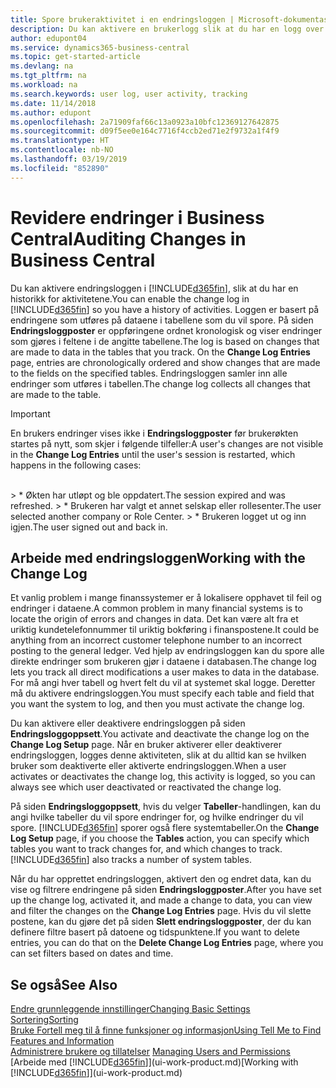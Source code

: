 ```yaml
---
title: Spore brukeraktivitet i en endringsloggen | Microsoft-dokumentasjon
description: Du kan aktivere en brukerlogg slik at du har en logg over eventuelle endringer i data i sporede tabeller.
author: edupont04
ms.service: dynamics365-business-central
ms.topic: get-started-article
ms.devlang: na
ms.tgt_pltfrm: na
ms.workload: na
ms.search.keywords: user log, user activity, tracking
ms.date: 11/14/2018
ms.author: edupont
ms.openlocfilehash: 2a71909faf66c13a0923a10bfc12369127642875
ms.sourcegitcommit: d09f5ee0e164c7716f4ccb2ed71e2f9732a1f4f9
ms.translationtype: HT
ms.contentlocale: nb-NO
ms.lasthandoff: 03/19/2019
ms.locfileid: "852890"
---
```

# <a name="auditing-changes-in-business-central"></a><span data-ttu-id="94463-103">Revidere endringer i Business Central</span><span class="sxs-lookup"><span data-stu-id="94463-103">Auditing Changes in Business Central</span></span>

<span data-ttu-id="94463-104">Du kan aktivere endringsloggen i [!INCLUDE[d365fin](includes/d365fin_md.md)], slik at du har en historikk for aktivitetene.</span><span class="sxs-lookup"><span data-stu-id="94463-104">You can enable the change log in [!INCLUDE[d365fin](includes/d365fin_md.md)] so you have a history of activities.</span></span> <span data-ttu-id="94463-105">Loggen er basert på endringene som utføres på dataene i tabellene som du vil spore. På siden **Endringsloggposter** er oppføringene ordnet kronologisk og viser endringer som gjøres i feltene i de angitte tabellene.</span><span class="sxs-lookup"><span data-stu-id="94463-105">The log is based on changes that are made to data in the tables that you track. On the **Change Log Entries** page, entries are chronologically ordered and show changes that are made to the fields on the specified tables.</span></span> <span data-ttu-id="94463-106">Endringsloggen samler inn alle endringer som utføres i tabellen.</span><span class="sxs-lookup"><span data-stu-id="94463-106">The change log collects all changes that are made to the table.</span></span>

> [!Important]
> <span data-ttu-id="94463-107">En brukers endringer vises ikke i **Endringsloggposter** før brukerøkten startes på nytt, som skjer i følgende tilfeller:</span><span class="sxs-lookup"><span data-stu-id="94463-107">A user's changes are not visible in the **Change Log Entries** until the user's session is restarted, which happens in the following cases:</span></span>
<br />
> * <span data-ttu-id="94463-108">Økten har utløpt og ble oppdatert.</span><span class="sxs-lookup"><span data-stu-id="94463-108">The session expired and was refreshed.</span></span>
> * <span data-ttu-id="94463-109">Brukeren har valgt et annet selskap eller rollesenter.</span><span class="sxs-lookup"><span data-stu-id="94463-109">The user selected another company or Role Center.</span></span>
> * <span data-ttu-id="94463-110">Brukeren logget ut og inn igjen.</span><span class="sxs-lookup"><span data-stu-id="94463-110">The user signed out and back in.</span></span>

## <a name="working-with-the-change-log"></a><span data-ttu-id="94463-111">Arbeide med endringsloggen</span><span class="sxs-lookup"><span data-stu-id="94463-111">Working with the Change Log</span></span>

<span data-ttu-id="94463-112">Et vanlig problem i mange finanssystemer er å lokalisere opphavet til feil og endringer i dataene.</span><span class="sxs-lookup"><span data-stu-id="94463-112">A common problem in many financial systems is to locate the origin of errors and changes in data.</span></span> <span data-ttu-id="94463-113">Det kan være alt fra et uriktig kundetelefonnummer til uriktig bokføring i finanspostene.</span><span class="sxs-lookup"><span data-stu-id="94463-113">It could be anything from an incorrect customer telephone number to an incorrect posting to the general ledger.</span></span> <span data-ttu-id="94463-114">Ved hjelp av endringsloggen kan du spore alle direkte endringer som brukeren gjør i dataene i databasen.</span><span class="sxs-lookup"><span data-stu-id="94463-114">The change log lets you track all direct modifications a user makes to data in the database.</span></span> <span data-ttu-id="94463-115">For må angi hver tabell og hvert felt du vil at systemet skal logge. Deretter må du aktivere endringsloggen.</span><span class="sxs-lookup"><span data-stu-id="94463-115">You must specify each table and field that you want the system to log, and then you must activate the change log.</span></span>  

<span data-ttu-id="94463-116">Du kan aktivere eller deaktivere endringsloggen på siden **Endringsloggoppsett**.</span><span class="sxs-lookup"><span data-stu-id="94463-116">You activate and deactivate the change log on the **Change Log Setup** page.</span></span> <span data-ttu-id="94463-117">Når en bruker aktiverer eller deaktiverer endringsloggen, logges denne aktiviteten, slik at du alltid kan se hvilken bruker som deaktiverte eller aktiverte endringsloggen.</span><span class="sxs-lookup"><span data-stu-id="94463-117">When a user activates or deactivates the change log, this activity is logged, so you can always see which user deactivated or reactivated the change log.</span></span>

<span data-ttu-id="94463-118">På siden **Endringsloggoppsett**, hvis du velger **Tabeller**-handlingen, kan du angi hvilke tabeller du vil spore endringer for, og hvilke endringer du vil spore. [!INCLUDE[d365fin](includes/d365fin_md.md)] sporer også flere systemtabeller.</span><span class="sxs-lookup"><span data-stu-id="94463-118">On the **Change Log Setup** page, if you choose the **Tables** action, you can specify which tables you want to track changes for, and which changes to track. [!INCLUDE[d365fin](includes/d365fin_md.md)] also tracks a number of system tables.</span></span>

<span data-ttu-id="94463-119">Når du har opprettet endringsloggen, aktivert den og endret data, kan du vise og filtrere endringene på siden **Endringsloggposter**.</span><span class="sxs-lookup"><span data-stu-id="94463-119">After you have set up the change log, activated it, and made a change to data, you can view and filter the changes on the **Change Log Entries** page.</span></span> <span data-ttu-id="94463-120">Hvis du vil slette postene, kan du gjøre det på siden **Slett endringsloggposter**, der du kan definere filtre basert på datoene og tidspunktene.</span><span class="sxs-lookup"><span data-stu-id="94463-120">If you want to delete entries, you can do that on the **Delete Change Log Entries** page, where you can set filters based on dates and time.</span></span>  

## <a name="see-also"></a><span data-ttu-id="94463-121">Se også</span><span class="sxs-lookup"><span data-stu-id="94463-121">See Also</span></span>
[<span data-ttu-id="94463-122">Endre grunnleggende innstillinger</span><span class="sxs-lookup"><span data-stu-id="94463-122">Changing Basic Settings</span></span>](ui-change-basic-settings.md)  
[<span data-ttu-id="94463-123">Sortering</span><span class="sxs-lookup"><span data-stu-id="94463-123">Sorting</span></span>](ui-sorting.md)  
[<span data-ttu-id="94463-124">Bruke Fortell meg til å finne funksjoner og informasjon</span><span class="sxs-lookup"><span data-stu-id="94463-124">Using Tell Me to Find Features and Information</span></span>](ui-search.md)  
<span data-ttu-id="94463-125">[Administrere brukere og tillatelser](ui-how-users-permissions.md)  </span><span class="sxs-lookup"><span data-stu-id="94463-125">[Managing Users and Permissions](ui-how-users-permissions.md)  </span></span>  
<span data-ttu-id="94463-126">[Arbeide med [!INCLUDE[d365fin](includes/d365fin_md.md)]](ui-work-product.md)</span><span class="sxs-lookup"><span data-stu-id="94463-126">[Working with [!INCLUDE[d365fin](includes/d365fin_md.md)]](ui-work-product.md)</span></span>  
